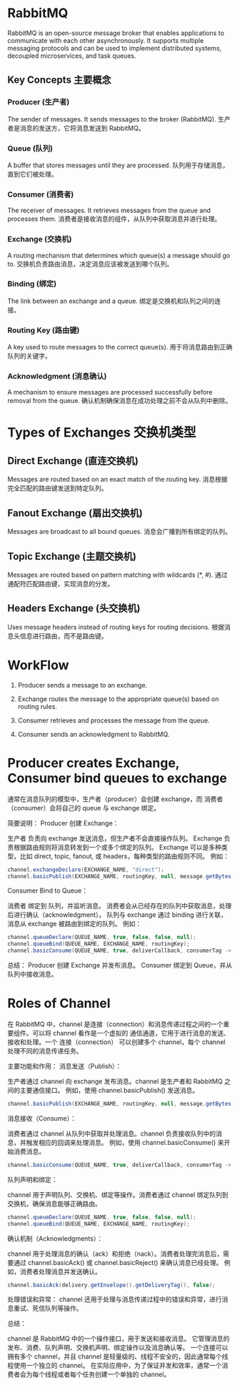 # RabbitMQ

RabbitMQ is an open-source message broker that enables applications to communicate with each other asynchronously. It supports multiple messaging protocols and can be used to implement distributed systems, decoupled microservices, and task queues.

## Key Concepts 主要概念

### Producer (生产者)

The sender of messages. It sends messages to the broker (RabbitMQ).
生产者是消息的发送方，它将消息发送到 RabbitMQ。

### Queue (队列)

A buffer that stores messages until they are processed.
队列用于存储消息，直到它们被处理。

### Consumer (消费者)

The receiver of messages. It retrieves messages from the queue and processes them.
消费者是接收消息的组件，从队列中获取消息并进行处理。

### Exchange (交换机)

A routing mechanism that determines which queue(s) a message should go to.
交换机负责路由消息，决定消息应该被发送到哪个队列。

### Binding (绑定)

The link between an exchange and a queue.
绑定是交换机和队列之间的连接。

### Routing Key (路由键)

A key used to route messages to the correct queue(s).
用于将消息路由到正确队列的关键字。

### Acknowledgment (消息确认)

A mechanism to ensure messages are processed successfully before removal from the queue.
确认机制确保消息在成功处理之前不会从队列中删除。

# Types of Exchanges 交换机类型

## Direct Exchange (直连交换机)

Messages are routed based on an exact match of the routing key.
消息根据完全匹配的路由键发送到特定队列。

## Fanout Exchange (扇出交换机)

Messages are broadcast to all bound queues.
消息会广播到所有绑定的队列。

## Topic Exchange (主题交换机)

Messages are routed based on pattern matching with wildcards (\*, #).
通过通配符匹配路由键，实现消息的分发。

## Headers Exchange (头交换机)

Uses message headers instead of routing keys for routing decisions.
根据消息头信息进行路由，而不是路由键。

# WorkFlow

1. Producer sends a message to an exchange.

2. Exchange routes the message to the appropriate queue(s) based on routing rules.

3. Consumer retrieves and processes the message from the queue.

4. Consumer sends an acknowledgment to RabbitMQ.

# Producer creates Exchange, Consumer bind queues to exchange

通常在消息队列的模型中，生产者（producer）会创建 exchange，而 消费者（consumer）会将自己的 queue 与 exchange 绑定。

简要说明：
Producer 创建 Exchange：

生产者 负责向 exchange 发送消息，但生产者不会直接操作队列。
Exchange 负责根据路由规则将消息转发到一个或多个绑定的队列。
Exchange 可以是多种类型，比如 direct, topic, fanout, 或 headers，每种类型的路由规则不同。
例如：

```java
channel.exchangeDeclare(EXCHANGE_NAME, "direct");
channel.basicPublish(EXCHANGE_NAME, routingKey, null, message.getBytes("UTF-8"));
```

Consumer Bind to Queue：

消费者 绑定到 队列，并监听消息。
消费者会从已经存在的队列中获取消息，处理后进行确认（acknowledgment）。
队列与 exchange 通过 binding 进行关联，消息从 exchange 被路由到绑定的队列。
例如：

```java
channel.queueDeclare(QUEUE_NAME, true, false, false, null);
channel.queueBind(QUEUE_NAME, EXCHANGE_NAME, routingKey);
channel.basicConsume(QUEUE_NAME, true, deliverCallback, consumerTag -> {});
```

总结：
Producer 创建 Exchange 并发布消息。
Consumer 绑定到 Queue，并从队列中接收消息。

# Roles of Channel

在 RabbitMQ 中，channel 是连接（connection）和消息传递过程之间的一个重要组件。可以将 channel 看作是一个虚拟的 通信通道，它用于进行消息的发送、接收和处理。一个 连接（connection） 可以创建多个 channel，每个 channel 处理不同的消息传递任务。

主要功能和作用：
消息发送（Publish）：

生产者通过 channel 向 exchange 发布消息。channel 是生产者和 RabbitMQ 之间的主要通信接口。
例如，使用 channel.basicPublish() 发送消息。

```java
channel.basicPublish(EXCHANGE_NAME, routingKey, null, message.getBytes("UTF-8"));
```

消息接收（Consume）：

消费者通过 channel 从队列中获取并处理消息。channel 负责接收队列中的消息，并触发相应的回调来处理消息。
例如，使用 channel.basicConsume() 来开始消费消息。

```java
channel.basicConsume(QUEUE_NAME, true, deliverCallback, consumerTag -> {});
```

队列声明和绑定：

channel 用于声明队列、交换机、绑定等操作。消费者通过 channel 绑定队列到交换机，确保消息能够正确路由。

```java
channel.queueDeclare(QUEUE_NAME, true, false, false, null);
channel.queueBind(QUEUE_NAME, EXCHANGE_NAME, routingKey);
```

确认机制（Acknowledgments）：

channel 用于处理消息的确认（ack）和拒绝（nack）。消费者处理完消息后，需要通过 channel.basicAck() 或 channel.basicReject() 来确认消息已经处理。
例如，消费者处理消息并发送确认。

```java
channel.basicAck(delivery.getEnvelope().getDeliveryTag(), false);
```

处理错误和异常：
channel 还用于处理与消息传递过程中的错误和异常，进行消息重试、死信队列等操作。

总结：

channel 是 RabbitMQ 中的一个操作接口，用于发送和接收消息。
它管理消息的发布、消费、队列声明、交换机声明、绑定操作以及消息确认等。
一个连接可以拥有多个 channel，并且 channel 是轻量级的、线程不安全的，因此通常每个线程使用一个独立的 channel。
在实际应用中，为了保证并发和效率，通常一个消费者会为每个线程或者每个任务创建一个单独的 channel。
